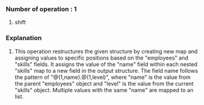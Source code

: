 ### Number of operation : 1
1. shift

### Explanation
1. This operation restructures the given structure by creating new map and assigning values to specific positions based on the "employees" and "skills" fields. It assigns the value of the "name" field within each nested "skills" map to a new field in the output structure. The field name follows the pattern of "@(1,name).@(1,level)", where "name" is the value from the parent "employees" object and "level" is the value from the current "skills" object. Multiple values with the same "name" are mapped to an list.